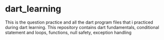 # dart_learning
This is the question practice and all the dart program files that i practiced during dart learning.
This repository contains dart fundamentals, conditional statement and loops, functions, null safety, exception handling
